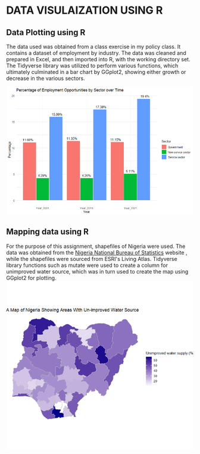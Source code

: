 # DATA VISULAIZATION USING R

## Data Plotting using R
The data used was obtained from a class exercise in my policy class. It contains a dataset of employment by industry. The data was cleaned and prepared in Excel, and then imported into R, with the working directory set. The Tidyverse library was utilized to perform various functions, which ultimately culminated in a bar chart by GGplot2, showing either growth or decrease in the various sectors.

![Employment_Opp0rtunities](Employment_Oppurtunities2.png)


## Mapping data using R
For the purpose of this assignment, shapefiles of Nigeria were used. The data was obtained from the [Nigeria National Bureau of Statistics](https://www.nigerianstat.gov.ng/) website , while the shapefiles were sourced from ESRI's Living Atlas. Tidyverse library functions such as mutate were used to create a column for unimproved water source, which was in turn used to create the map using GGplot2 for plotting.
![Nigeria](MapofNigeria_Unimproved_water_source.png)
